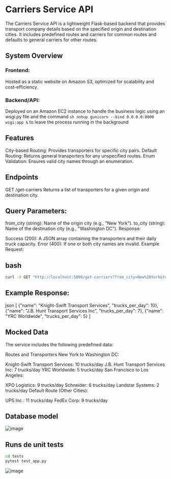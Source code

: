 # Carriers Service API

The Carriers Service API is a lightweight Flask-based backend that provides transport company details based on the specified origin and destination cities. It includes predefined routes and carriers for common routes and defaults to general carriers for other routes.

## System Overview
### Frontend: 
Hosted as a static website on Amazon S3, optimized for scalability and cost-efficiency.
### Backend/API: 
Deployed on an Amazon EC2 instance to handle the business logic using an wsgi.py file and the command ```sh nohup gunicorn --bind 0.0.0.0:8000 wsgi:app &``` to leave the process running in the background

## Features
City-based Routing: Provides transporters for specific city pairs.
Default Routing: Returns general transporters for any unspecified routes.
Enum Validation: Ensures valid city names through an enumeration.

## Endpoints
GET /get-carriers
Returns a list of transporters for a given origin and destination city.

## Query Parameters:

from_city (string): Name of the origin city (e.g., "New York").
to_city (string): Name of the destination city (e.g., "Washington DC").
Response:

Success (200): A JSON array containing the transporters and their daily truck capacity.
Error (400): If one or both city names are invalid.
Example Request:

## bash
```sh
curl -X GET "http://localhost:5000/get-carriers?from_city=New%20York&to_city=Washington%20DC"
```

## Example Response:
json
[
  {"name": "Knight-Swift Transport Services", "trucks_per_day": 10},
  {"name": "J.B. Hunt Transport Services Inc", "trucks_per_day": 7},
  {"name": "YRC Worldwide", "trucks_per_day": 5}
]

## Mocked Data
The service includes the following predefined data:

Routes and Transporters
New York to Washington DC:

Knight-Swift Transport Services: 10 trucks/day
J.B. Hunt Transport Services Inc: 7 trucks/day
YRC Worldwide: 5 trucks/day
San Francisco to Los Angeles:

XPO Logistics: 9 trucks/day
Schneider: 6 trucks/day
Landstar Systems: 2 trucks/day
Default Route (Other Cities):

UPS Inc.: 11 trucks/day
FedEx Corp: 9 trucks/day

## Database model
![image](https://github.com/user-attachments/assets/176b5cc9-bfc7-40ed-9b20-49ba86ce1b83)

## Runs de unit tests
```sh
cd tests
pytest test_app.py
```
![image](https://github.com/user-attachments/assets/322b54f2-0f99-4c70-bf75-590ee7d0489d)

